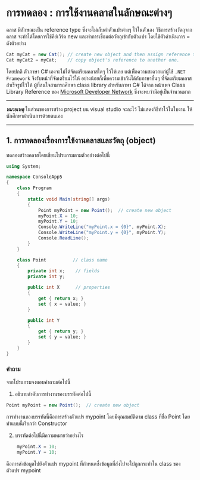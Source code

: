 # การทดลอง : การใช้งานคลาสในลักษณะต่างๆ

คลาส มีลักษณะเป็น reference type ซึ่งจะไม่เก็บค่าตัวแปรต่างๆ ไว้ในตัวเอง วิธีการสร้างวัตถุจากคลาส จะทำได้โดยการใช้คีย์เวิร์ด new และทำการเชื่อมต่อวัตถุเข้ากับตัวแปร โดยใช้ตัวดำเนินการ =  ดังตัวอย่าง

``` C#
Cat myCat = new Cat(); // create new object and then assign reference to variable
Cat myCat2 = myCat;    // copy object's reference to another one.
```

โดยปกติ ตัวภาษา C# เองจะไม่ได้จัดเตรียมคลาสใดๆ ไว้ให้เลย แต่เพื่ิอความสะดวกแก่ผู้ใช้ ```.NET Framework``` จึงรับหน้าที่จัดเตรียมไว้ให้ อย่างน้อยก็เพื่อความเข้ากันได้กับภาษาอื่นๆ ที่จัดเตรียมคลาสสำเร็จรูปไว้ให้ ผู้ที่สนใจสามารถศึกษา class library สำหรับภาษา C# ได้จาก หน้าเพจ Class Library Reference ของ [Microsoft Developer Network](https://msdn.microsoft.com/en-us/library/ms306608.aspx)  ซึ่งจะพบว่ามีอยู่เป็นจำนวนมาก 

***
___หมายเหตุ___  ในส่วนของการสร้าง project บน visual studio จะละไว้ ไม่แสดงวิธีทำไว้ในใบงาน ให้นักศึกษาดำเนินการด้วยตนเอง
***

## 1. การทดลองเรื่องการใช้งานคลาสและวัตถุ (object)
ทดลองสร้างคลาสโดยเขียนโปรแกรมตามตัวอย่างต่อไปนี้

``` c#
using System;

namespace ConsoleApp5
{
    class Program
    {
    	static void Main(string[] args)
    	{
        	Point myPoint = new Point();  // create new object
        	myPoint.X = 10;
        	myPoint.Y = 10;
        	Console.WriteLine("myPoint.x = {0}", myPoint.X);
        	Console.WriteLine("myPoint.y = {0}", myPoint.Y);
        	Console.ReadLine();
    	}
    }

    class Point          // class name
    {
    	private int x;    // fields
    	private int y;

    	public int X      // properties
    	{
        	get { return x; }
        	set { x = value; }
    	}

    	public int Y
    	{
        	get { return y; }
        	set { y = value; }
    	}
    }
}

```

###  คำถาม

จากโปรแกรมจงตอบคำถามต่อไปนี้

1. อธิบายลำดับการทำงานของบรรทัดต่อไปนี้
``` C#
Point myPoint = new Point();  // create new object
```

การทำงานของบรรทัดนี้คือการสร้างตัวแปร mypoint โดยมีคุณสมบัติตาม class ที่ชื่อ Point โดยทำแบบนี้เรียกว่า Constructor

2. บรรทัดต่อไปนี้มีความหมายว่าอย่างไร

```c#
    myPoint.X = 10;
    myPoint.Y = 10;
```

คือการส่งข้อมูลไปยังตัวแปร mypoint ที่กำหนดซึ่งข้อมูลที่ส่งไปจะไปถูกกระทำใน class ของตัวแปร mypoint